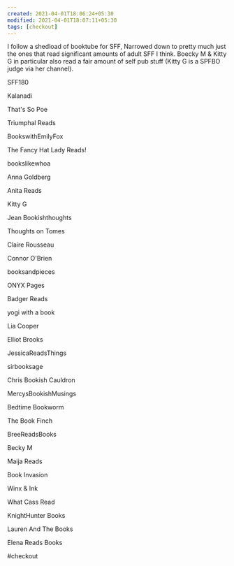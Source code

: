 ```yaml
---
created: 2021-04-01T18:06:24+05:30
modified: 2021-04-01T18:07:11+05:30
tags: [checkout]
---
```


 I follow a shedload of booktube for SFF, Narrowed down to pretty much just the ones that read significant amounts of adult SFF I think. Boecky M & Kitty G in particular also read a fair amount of self pub stuff (Kitty G is a SPFBO judge via her channel).

SFF180

Kalanadi

That's So Poe

Triumphal Reads

BookswithEmilyFox

The Fancy Hat Lady Reads!

bookslikewhoa

Anna Goldberg 

Anita Reads

Kitty G

Jean Bookishthoughts

Thoughts on Tomes

Claire Rousseau

Connor O'Brien

booksandpieces

ONYX Pages

Badger Reads

yogi with a book

Lia Cooper

Elliot Brooks

JessicaReadsThings

sirbooksage

Chris Bookish Cauldron

MercysBookishMusings

Bedtime Bookworm

The Book Finch

BreeReadsBooks

Becky M

Maija Reads

Book Invasion

Winx & Ink

What Cass Read

KnightHunter Books

Lauren And The Books

Elena Reads Books 

#checkout 